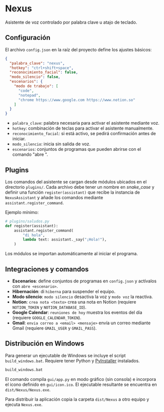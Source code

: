 # Nexus

Asistente de voz controlado por palabra clave u atajo de teclado.

## Configuración

El archivo `config.json` en la raíz del proyecto define los ajustes básicos:

```json
{
  "palabra_clave": "nexus",
  "hotkey": "ctrl+shift+space",
  "reconocimiento_facial": false,
  "modo_silencio": false,
  "escenarios": {
    "modo de trabajo": [
      "code",
      "notepad",
      "chrome https://www.google.com https://www.notion.so"
    ]
  }
}
```

- `palabra_clave`: palabra necesaria para activar el asistente mediante voz.
- `hotkey`: combinación de teclas para activar el asistente manualmente.
- `reconocimiento_facial`: si está activo, se pedirá confirmación antes de iniciar.
- `modo_silencio`: inicia sin salida de voz.
- `escenarios`: conjuntos de programas que pueden abrirse con el comando "abre <nombre>".

## Plugins

Los comandos del asistente se cargan desde módulos ubicados en el directorio
`plugins/`. Cada archivo debe tener un nombre en *snake_case* y definir una
función `register(assistant)` que recibe la instancia de `NexusAssistant` y
añade los comandos mediante `assistant.register_command`.

Ejemplo mínimo:

```python
# plugins/saludos.py
def register(assistant):
    assistant.register_command(
        "di hola",
        lambda text: assistant._say("¡Hola!"),
    )
```

Los módulos se importan automáticamente al iniciar el programa.

## Integraciones y comandos

- **Escenarios**: define conjuntos de programas en `config.json` y actívalos con `abre <escenario>`.
- **Hibernación**: di `hiberna` para suspender el equipo.
- **Modo silencio**: `modo silencio` desactiva la voz y `modo voz` la reactiva.
- **Notion**: `crea nota <texto>` crea una nota en Notion (requiere `NOTION_TOKEN` y `NOTION_DATABASE_ID`).
- **Google Calendar**: `reuniones de hoy` muestra los eventos del día (requiere `GOOGLE_CALENDAR_TOKEN`).
- **Gmail**: `envia correo a <email> <mensaje>` envía un correo mediante Gmail (requiere `GMAIL_USER` y `GMAIL_PASS`).

## Distribución en Windows

Para generar un ejecutable de Windows se incluye el script `build_windows.bat`. Requiere tener Python y [PyInstaller](https://pyinstaller.org/) instalados.

```bat
build_windows.bat
```

El comando compila `gui/app.py` en modo gráfico (sin consola) e incorpora el icono definido en `gui/icon.ico`. El ejecutable resultante se encuentra en `dist/Nexus/Nexus.exe`.

Para distribuir la aplicación copia la carpeta `dist/Nexus` a otro equipo y ejecuta `Nexus.exe`.